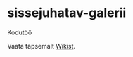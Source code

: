 # sissejuhatav-galerii
Kodutöö

Vaata täpsemalt [Wikist](https://github.com/rt-tondilt/sissejuhatav-galerii/wiki).
